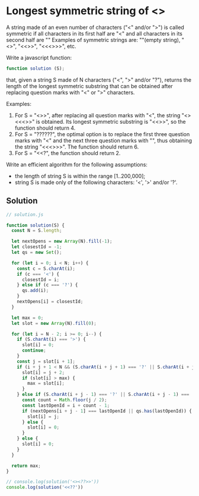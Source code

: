 # Longest symmetric string of <>

A string made of an even number of characters ("<" and/or ">") is called symmetric if all characters in its first half are "<" and all characters in its second half are "" Examples of symmetric strings are: ""(empty string), "<>", "<<>>", "<<<>>>", etc.

Write a javascript function:
  
  ```js
  function solution (S);
  ```

that, given a string S made of N characters ("<", ">" and/or "?"), returns the length of the longest symmetric substring that can be obtained after replacing question marks with "<" or ">" characters.

Examples:

1. For S = "<><??>>", after replacing all question marks with "<", the string "<><<<>>" is obtained. Its longest symmetric substring is "<<>>", so the function should return 4.
2. For S = "??????", the optimal option is to replace the first three question marks with "<" and the next
three question marks with "", thus obtaining the string "<<<>>>". The function should return 6.
3. For S = "<<?", the function should return 2.

Write an efficient algorithm for the following assumptions:

- the length of string S is within the range [1..200,000];
- string S is made only of the following characters: '<', '>' and/or '?'.

## Solution

```js
// solution.js

function solution(S) {
  const N = S.length;

  let nextOpens = new Array(N).fill(-1);
  let closestId = -1;
  let qs = new Set();

  for (let i = 0; i < N; i++) {
    const c = S.charAt(i);
    if (c === '<') {
      closestId = i;
    } else if (c === '?') {
      qs.add(i);
    }
    nextOpens[i] = closestId;
  }

  let max = 0;
  let slot = new Array(N).fill(0);

  for (let i = N - 2; i >= 0; i--) {
    if (S.charAt(i) === '>') {
      slot[i] = 0;
      continue;
    }
    const j = slot[i + 1];
    if (i + j + 1 < N && (S.charAt(i + j + 1) === '?' || S.charAt(i + j + 1) === '>')) {
      slot[i] = j + 2;
      if (slot[i] > max) {
        max = slot[i];
      }
    } else if (S.charAt(i + j - 1) === '?' || S.charAt(i + j - 1) === '>') {
      const count = Math.floor(j / 2);
      const lastOpenId = i + count - 1;
      if (nextOpens[i + j - 1] === lastOpenId || qs.has(lastOpenId)) {
        slot[i] = j;
      } else {
        slot[i] = 0;
      }
    } else {
      slot[i] = 0;
    }
  }

  return max;
}

// console.log(solution('<><??>>'))
console.log(solution('<<??'))

```
